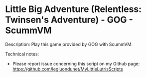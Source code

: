 # Little Big Adventure (Relentless: Twinsen's Adventure) - GOG - ScummVM

Description:
Play this game provided by GOG with ScummVM.

Technical notes:
- Please report issue concerning this script on my Github page: https://github.com/legluondunet/MyLittleLutrisScripts

